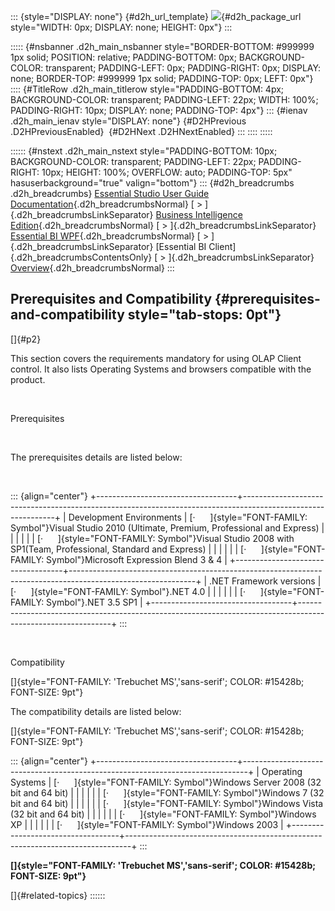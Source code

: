 ::: {style="DISPLAY: none"}
[](ms-xhelp:///?Id=d2h_url_template){#d2h_url_template} ![](!package_url!){#d2h_package_url style="WIDTH: 0px; DISPLAY: none; HEIGHT: 0px"}
:::

::::: {#nsbanner .d2h_main_nsbanner style="BORDER-BOTTOM: #999999 1px solid; POSITION: relative; PADDING-BOTTOM: 0px; BACKGROUND-COLOR: transparent; PADDING-LEFT: 0px; PADDING-RIGHT: 0px; DISPLAY: none; BORDER-TOP: #999999 1px solid; PADDING-TOP: 0px; LEFT: 0px"}
:::: {#TitleRow .d2h_main_titlerow style="PADDING-BOTTOM: 4px; BACKGROUND-COLOR: transparent; PADDING-LEFT: 22px; WIDTH: 100%; PADDING-RIGHT: 10px; DISPLAY: none; PADDING-TOP: 4px"}
::: {#ienav .d2h_main_ienav style="DISPLAY: none"}
[](ms-xhelp:///?Id=916a44d8-0509-4a8f-a0c5-9b634575f708){#D2HPrevious .D2HPreviousEnabled}  [](ms-xhelp:///?Id=2307998f-170d-4d67-a932-9032dc007e3f){#D2HNext .D2HNextEnabled}
:::
::::
:::::

:::::: {#nstext .d2h_main_nstext style="PADDING-BOTTOM: 10px; BACKGROUND-COLOR: transparent; PADDING-LEFT: 22px; PADDING-RIGHT: 10px; HEIGHT: 100%; OVERFLOW: auto; PADDING-TOP: 5px" hasuserbackground="true" valign="bottom"}
::: {#d2h_breadcrumbs .d2h_breadcrumbs}
[Essential Studio User Guide Documentation](ms-xhelp:///?Id=12457748-09e3-4d74-a240-8e049cedf030){.d2h_breadcrumbsNormal} [ \> ]{.d2h_breadcrumbsLinkSeparator} [Business Intelligence Edition](ms-xhelp:///?Id=fdf33dd8-62b2-47b9-ad7b-fc50e590bca5){.d2h_breadcrumbsNormal} [ \> ]{.d2h_breadcrumbsLinkSeparator} [Essential BI WPF](ms-xhelp:///?Id=41e3d586-d922-4a01-8272-679fe4ae7343){.d2h_breadcrumbsNormal} [ \> ]{.d2h_breadcrumbsLinkSeparator} [Essential BI Client]{.d2h_breadcrumbsContentsOnly} [ \> ]{.d2h_breadcrumbsLinkSeparator} [Overview](ms-xhelp:///?Id=2f1592d1-cd71-4c35-8552-505199fffdbf){.d2h_breadcrumbsNormal}
:::

## Prerequisites and Compatibility {#prerequisites-and-compatibility style="tab-stops: 0pt"}

[]{#p2} 

This section covers the requirements mandatory for using OLAP Client control. It also lists Operating Systems and browsers compatible with the product.

 

Prerequisites

 

The prerequisites details are listed below:

 

::: {align="center"}
+-----------------------------------+-------------------------------------------------------------------------------------------------------------+
| Development Environments          | [·      ]{style="FONT-FAMILY: Symbol"}Visual Studio 2010 (Ultimate, Premium, Professional and Express)      |
|                                   |                                                                                                             |
|                                   | [·      ]{style="FONT-FAMILY: Symbol"}Visual Studio 2008 with SP1(Team, Professional, Standard and Express) |
|                                   |                                                                                                             |
|                                   | [·      ]{style="FONT-FAMILY: Symbol"}Microsoft Expression Blend 3 & 4                                      |
+-----------------------------------+-------------------------------------------------------------------------------------------------------------+
| .NET Framework versions           | [·      ]{style="FONT-FAMILY: Symbol"}.NET 4.0                                                              |
|                                   |                                                                                                             |
|                                   | [·      ]{style="FONT-FAMILY: Symbol"}.NET 3.5 SP1                                                          |
+-----------------------------------+-------------------------------------------------------------------------------------------------------------+
:::

 

Compatibility

[]{style="FONT-FAMILY: 'Trebuchet MS','sans-serif'; COLOR: #15428b; FONT-SIZE: 9pt"} 

The compatibility details are listed below:

[]{style="FONT-FAMILY: 'Trebuchet MS','sans-serif'; COLOR: #15428b; FONT-SIZE: 9pt"} 

::: {align="center"}
+-----------------------------------+-------------------------------------------------------------------------------+
| Operating Systems                 | [·      ]{style="FONT-FAMILY: Symbol"}Windows Server 2008 (32 bit and 64 bit) |
|                                   |                                                                               |
|                                   | [·      ]{style="FONT-FAMILY: Symbol"}Windows 7 (32 bit and 64 bit)           |
|                                   |                                                                               |
|                                   | [·      ]{style="FONT-FAMILY: Symbol"}Windows Vista (32 bit and 64 bit)       |
|                                   |                                                                               |
|                                   | [·      ]{style="FONT-FAMILY: Symbol"}Windows XP                              |
|                                   |                                                                               |
|                                   | [·      ]{style="FONT-FAMILY: Symbol"}Windows 2003                            |
+-----------------------------------+-------------------------------------------------------------------------------+
:::

**[]{style="FONT-FAMILY: 'Trebuchet MS','sans-serif'; COLOR: #15428b; FONT-SIZE: 9pt"}**  

[]{#related-topics}
::::::
